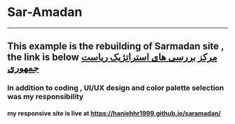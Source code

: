 # Sar-Amadan
---
**This example is the rebuilding of Sarmadan site , the link is below**
[مرکز بررسی های استراتژیک ریاست جمهوری](http://https://saramadan.css.ir/)
---
### In addition to coding , UI/UX design and color palette selection was my responsibility 
#### my responsive site is live at https://haniehhr1999.github.io/saramadan/
